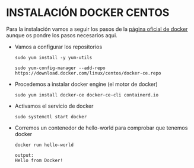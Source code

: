# INSTALACIÓN DOCKER CENTOS

Para la instalación vamos a seguir los pasos de la [página oficial de docker](https://docs.docker.com/engine/install/centos/) aunque os pondre los pasos necesarios aqui.

- Vamos a configurar los repositorios

      sudo yum install -y yum-utils
      
      sudo yum-config-manager --add-repo https://download.docker.com/linux/centos/docker-ce.repo
      
- Procedemos a instalar docker engine (el motor de docker)

      sudo yum install docker-ce docker-ce-cli containerd.io
      
- Activamos el servicio de docker

      sudo systemctl start docker
      
- Corremos un contenedor de hello-world para comprobar que tenemos docker

      docker run hello-world
      
      output:
      Hello from Docker!
